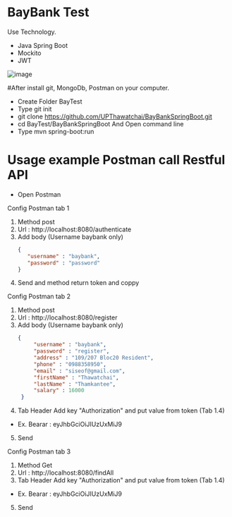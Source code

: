 # BayBank Test
Use Technology.
- Java Spring Boot
- Mockito
- JWT

![image](https://imgur.com/H5wVi6c.jpg)


#After install git, MongoDb, Postman on your computer.
- Create Folder BayTest
- Type git init
- git clone https://github.com/UPThawatchai/BayBankSpringBoot.git
- cd BayTest/BayBankSpringBoot And Open command line
- Type mvn spring-boot:run

# Usage example Postman call Restful API
- Open Postman

Config Postman tab 1
 1) Method post
 2) Url : http://localhost:8080/authenticate
 3) Add body (Username baybank only)
       ```json
       {
          "username" : "baybank",
          "password" : "password"
       }
       ```
 4) Send and method return token and coppy
       
Config Postman tab 2
 1) Method post
 2) Url : http://localhost:8080/register
 3) Add body (Username baybank only)
       ```json
       {
            "username" : "baybank",
            "password" : "register",
            "address" : "109/207 Bloc20 Resident",
            "phone" : "0988358950",
            "email" : "siseof@gmail.com",
            "firstName" : "Thawatchai",
            "lastName" : "Thamkantee",
            "salary" : 16000
        }
       ```
 4) Tab Header Add key "Authorization" and put value from token (Tab 1.4)
 - Ex. Bearar : eyJhbGciOiJIUzUxMiJ9
 5) Send
        
Config Postman tab 3     
 1) Method Get
 2) Url : http://localhost:8080/findAll
 3) Tab Header Add key "Authorization" and put value from token (Tab 1.4)
 - Ex. Bearar : eyJhbGciOiJIUzUxMiJ9
 5) Send
